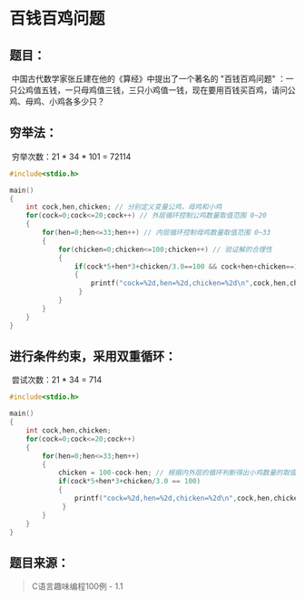 # 百钱百鸡问题

## 题目：

​	中国古代数学家张丘建在他的《算经》中提出了一个著名的 "百钱百鸡问题" ：一只公鸡值五钱，一只母鸡值三钱，三只小鸡值一钱，现在要用百钱买百鸡，请问公鸡、母鸡、小鸡各多少只？

## 穷举法：

​	穷举次数：21 * 34 * 101 = 72114

```c
#include<stdio.h>

main()
{
	int cock,hen,chicken; // 分别定义变量公鸡，母鸡和小鸡
	for(cock=0;cock<=20;cock++) // 外层循环控制公鸡数量取值范围 0~20 
	{
		for(hen=0;hen<=33;hen++) // 内层循环控制母鸡数量取值范围 0~33 
		{
			for(chicken=0;chicken<=100;chicken++) // 验证解的合理性 
			{
				if(cock*5+hen*3+chicken/3.0==100 && cock+hen+chicken==100)
				{
					printf("cock=%2d,hen=%2d,chicken=%2d\n",cock,hen,chicken);
				 } 
			}
		}
	} 
}
```

## 进行条件约束，采用双重循环：

​	尝试次数：21 * 34 = 714

```c
#include<stdio.h>

main()
{
	int cock,hen,chicken;
	for(cock=0;cock<=20;cock++)
	{
		for(hen=0;hen<=33;hen++)
		{
			chicken = 100-cock-hen; // 根据内外层的循环判断得出小鸡数量的取值 
			if(cock*5+hen*3+chicken/3.0 == 100)
			{
				printf("cock=%2d,hen=%2d,chicken=%2d\n",cock,hen,chicken); 
			 } 
		}
	}
} 
```

## 题目来源：

> C语言趣味编程100例 - 1.1